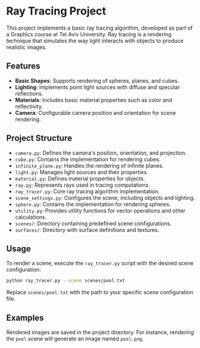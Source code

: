 # **Ray Tracing Project**

This project implements a basic ray tracing algorithm, developed as part of a Graphics course at Tel Aviv University. Ray tracing is a rendering technique that simulates the way light interacts with objects to produce realistic images.

## **Features**

- **Basic Shapes**: Supports rendering of spheres, planes, and cubes.
- **Lighting**: Implements point light sources with diffuse and specular reflections.
- **Materials**: Includes basic material properties such as color and reflectivity.
- **Camera**: Configurable camera position and orientation for scene rendering.

## **Project Structure**

- `camera.py`: Defines the camera's position, orientation, and projection.
- `cube.py`: Contains the implementation for rendering cubes.
- `infinite_plane.py`: Handles the rendering of infinite planes.
- `light.py`: Manages light sources and their properties.
- `material.py`: Defines material properties for objects.
- `ray.py`: Represents rays used in tracing computations.
- `ray_tracer.py`: Core ray tracing algorithm implementation.
- `scene_settings.py`: Configures the scene, including objects and lighting.
- `sphere.py`: Contains the implementation for rendering spheres.
- `utility.py`: Provides utility functions for vector operations and other calculations.
- `scenes/`: Directory containing predefined scene configurations.
- `surfaces/`: Directory with surface definitions and textures.

## **Usage**

To render a scene, execute the `ray_tracer.py` script with the desired scene configuration:

```bash
python ray_tracer.py --scene scenes/pool.txt
```

Replace `scenes/pool.txt` with the path to your specific scene configuration file.

## **Examples**

Rendered images are saved in the project directory. For instance, rendering the `pool` scene will generate an image named `pool.png`.
